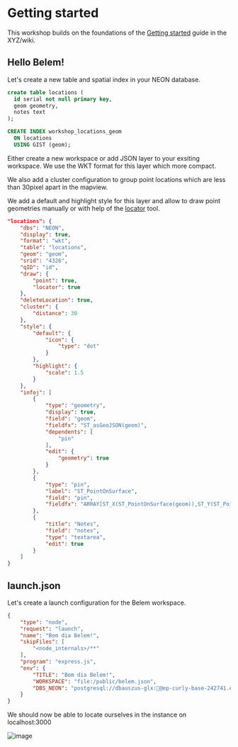 # Getting started

This workshop builds on the foundations of the [Getting started](https://github.com/GEOLYTIX/xyz/wiki/Getting-started) guide in the XYZ/wiki.

## Hello Belem!

Let's create a new table and spatial index in your NEON database.

```SQL
create table locations (
  id serial not null primary key,
  geom geometry,
  notes text
);

CREATE INDEX workshop_locations_geom
  ON locations
  USING GIST (geom);
```

Either create a new workspace or add JSON layer to your exsiting workspace. We use the WKT format for this layer which more compact.

We also add a cluster configuration to group point locations which are less than 30pixel apart in the mapview.

We add a default and highlight style for this layer and allow to draw point geometries manually or with help of the [locator](https://geolytix.github.io/xyz/mapp/mapview_locate.mjs.html) tool.

```json
"locations": {
    "dbs": "NEON",
    "display": true,
    "format": "wkt",
    "table": "locations",
    "geom": "geom",
    "srid": "4326",
    "qID": "id",
    "draw": {
        "point": true,
        "locator": true
    },
    "deleteLocation": true,
    "cluster": {
        "distance": 30
    },
    "style": {
        "default": {
            "icon": {
                "type": "dot"
            }
        },
        "highlight": {
            "scale": 1.5
        }
    },
    "infoj": [
        {
            "type": "geometry",
            "display": true,
            "field": "geom",
            "fieldfx": "ST_asGeoJSON(geom)",
            "dependents": [
                "pin"
            ],
            "edit": {
                "geometry": true
            }
        },
        {
            "type": "pin",
            "label": "ST_PointOnSurface",
            "field": "pin",
            "fieldfx": "ARRAY[ST_X(ST_PointOnSurface(geom)),ST_Y(ST_PointOnSurface(geom))]"
        },
        {
            "title": "Notes",
            "field": "notes",
            "type": "textarea",
            "edit": true
        }
    ]
}
```

## launch.json
Let's create a launch configuration for the Belem workspace.

```json
{
    "type": "node",
    "request": "launch",
    "name": "Bom dia Belem!",
    "skipFiles": [
        "<node_internals>/**"
    ],
    "program": "express.js",
    "env": {
        "TITLE": "Bom dia Belem!",
        "WORKSPACE": "file:/public/belem.json",
        "DBS_NEON": "postgresql://dbauszus-glx:🤫@ep-curly-base-242741.eu-central-1.aws.neon.tech/workshop?sslmode=require"
    }
}
```
We should now be able to locate ourselves in the instance on localhost:3000

![image](https://github.com/user-attachments/assets/18a88b48-9449-43b9-a6f7-1e15d626fbc9)


